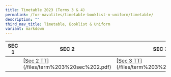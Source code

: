 ```yaml
---
title: Timetable 2023 (Terms 3 & 4)
permalink: /for-navalites/timetable-booklist-n-uniform/timetable/
description: ""
third_nav_title: Timetable, Booklist & Uniform
variant: markdown
---
```

| **SEC 1** | **SEC 2** | **SEC 3** | **SEC 4/5** |
| -------- | -------- | -------- |-------- |
| [](/files/term%203%20sec%201.pdf)| [[Sec 2 TT](/files/Sec_2_TT.pdf)](/files/term%203%20sec%202.pdf)| [[Sec 3 TT](/files/Sec3_TT.pdf)](/files/term%203%20sec%203.pdf)  |[](/files/term%203%20sec%204_5.pdf)  |




